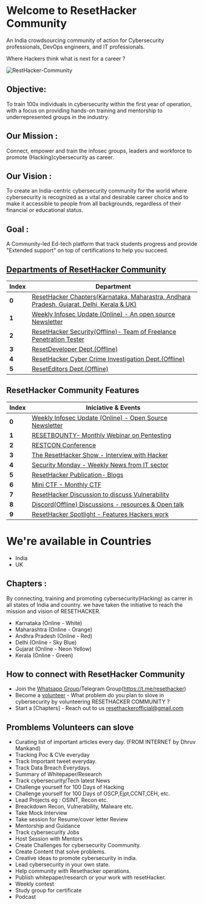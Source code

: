 # Welcome to ResetHacker Community 

An India crowdsourcing community of action for Cybersecurity professionals, DevOps engineers, and IT professionals.

Where Hackers think what is next for a career ?

![RestHacker-Community](https://user-images.githubusercontent.com/25515871/211546520-2c15a8bb-2f13-4bbe-90ce-16a4a23b7f5d.jpeg)

## Objective: 
To train 100x individuals in cybersecurity within the first year of operation, with a focus on providing hands-on training and mentorship to underrepresented groups in the industry.

## Our Mission : 
Connect, empower and train the infosec groups, leaders and workforce to promote (Hacking)cybersecurity as career.

## Our Vision : 
To create an India-centric cybersecurity community for the world where cybersecurity is recognized as a vital and desirable career choice and to make it accessible to people from all backgrounds, regardless of their financial or educational status.

## Goal :
A Community-led Ed-tech platform that track students progress and provide "Extended support" on top of certifications to help you succeed.

## [Departments of ResetHacker Community](/Departments.md)
Index | Department 
--- | ---
**0** | [ResetHacker Chapters(Karnataka, Maharastra, Andhara Pradesh, Gujarat, Delhi, Kerala & UK)]()
**1** | [Weekly Infosec Update (Online) - An open source Newsletter](https://github.com/RESETHACKER-COMMUNITY/Pentesting-Bugbounty/tree/main/ResetCybersecuirty)
**2** | [ResetHacker Security(Offline)- Team of Freelance Penetration Tester](https://resethacker.com)
**3** | [ResetDeveloper Dept.(Offline)](https://instagram.com/resetdeveloper?igshid=1k4ij7y0brg4r)
**4** | [ResetHacker Cyber Crime Investigation Dept.(Offline)](https://instagram.com/resethacker.ccid?igshid=1wynnwno5vjn8)
**5** | [ResetEditors Dept.(Offline)](https://instagram.com/reseteditors?igshid=1e1t1pwbndodx)

## ResetHacker Community Features 
Index | Iniciative & Events 
--- | ---
**0** | [Weekly Infosec Update (Online) - Open Source Newsletter](https://github.com/RESETHACKER-COMMUNITY/Pentesting-Bugbounty/tree/main/ResetCybersecuirty)
**1** | [RESETBOUNTY- Monthly Webinar on Pentesting](https://youtube.com/playlist?list=PLNR8n-5bMyMP0XRrnye1Kccey6OnTGkuy)
**2** | [RESTCON Conference](https://youtube.com/playlist?list=PLNR8n-5bMyMOMHqJS2drxIA78IOPxTBCO)
**3** | [The ResetHacker Show - Interview with Hacker](https://youtube.com/playlist?list=PLNR8n-5bMyMNQOHLdDh6-t0Hw_YPWa04N)
**4** | [Security Monday - Weekly News from IT sector](https://youtube.com/playlist?list=PLNR8n-5bMyMMdpvOtaHB8r1ScVBg2Ed2m)
**5** | [ResetHacker Publication- Blogs](https://www.resethackerofficial.medium.com/)
**6** | [Mini CTF - Monthly CTF](https://youtube.com/playlist?list=PLNR8n-5bMyMOR6PHMOKXtTBMnguMMugFM)
**7** | [ResetHacker Discussion to discuss Vulnerability](https://t.me/joinchat/URNgiYnNKnZw_Jqy)
**8** | [Discord(Offline) Discussions - resources & Open talk](https://discord.gg/HbM3435JcX)
**9** | [ResetHacker Spotlight - Features Hackers work](https://www.instagram.com/p/CKdi3bCgSwn/?igshid=devgbxjw6gkb)


# We're available in Countries
- India
- UK


## Chapters :
By connecting, training and promoting cybersecurity(Hacking) as carrer in all states of India and country.
we have taken the initiative to reach the mission and vision of RESETHACKER.

- Karnataka (Online - White)
- Maharashtra (Online - Orange)
- Andhra Pradesh (Online - Red)
- Delhi (Online - Sky Blue)
- Gujarat (Online - Neon Yellow)
- Kerala (Online - Green)



## How to connect with ResetHacker Community
  
  - Join the [Whatsapp Group](https://chat.whatsapp.com/GxrkwIWwC6GKhYlsJVTU9t)/Telegram Group(https://t.me/resethacker)
  - Become a [volunteer]() - What problem do you plan to slove in cybersecurity by volunteering RESETHACKER COMMUNITY ?
  - Start a [Chapters] - Reach out to us resethackerofficial@gmail.com

## Promblems Volunteers can slove

- Curating list of important articles every day. (FROM INTERNET by Dhruv Mankand)
- Tracking Poc & CVe everyday
- Track Important tweet everyday.
- Track Data Breach Everydays.
- Summary of Whitepaper/Research
- Track cybersecurity/Tech latest News
- Challenge yourself for 100 Days of Hacking
- Challenge yourself for 100 Days of OSCP,Ejpt,CCNT,CEH, etc.
- Lead Projects eg : OSINT, Recon etc.
- Breackdown Recon, Vulnerability, Malware etc.
- Take Mock Interview
- Take session for Resume/cover letter Review 
- Mentorship and Guidance  
- Track cybersecurity Jobs
- Host Session with Mentors
- Create Challenges for cybersecurity Coommunity.
- Create Content that solve problems.
- Creative ideas to promote cybersecurity in india.
- Lead cybersecurity in your own state.
- Help community with Resethacker operations. 
- Publish whitepaper/research or your work with resetHacker.
- Weekly contest
- Study group for certificate
- Podcast
